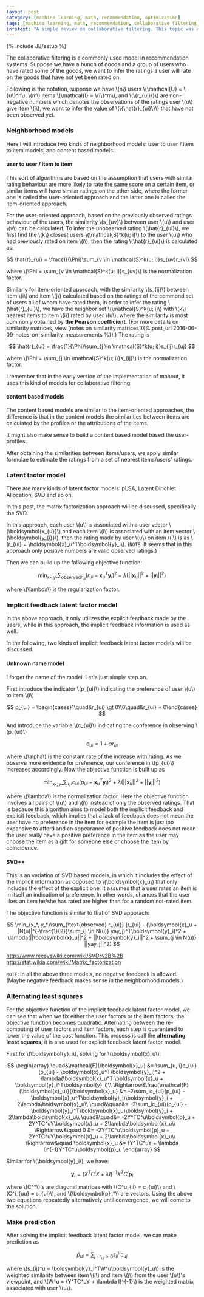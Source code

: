 ```yaml
---
layout: post
category: [machine learning, math, recommendation, optimization]
tags: [machine learning, math, recommendation, collaborative filtering, alternating least squares]
infotext: "A simple review on collaborative filtering. This topic was a nightmare in all previous interviews, as those collaborative filter methods messed up in my mind, and I didn't have time to sort them out."
---
```

{% include JB/setup %}

<script type="text/javascript" src="http://cdn.mathjax.org/mathjax/latest/MathJax.js?config=TeX-AMS-MML_HTMLorMML"></script>

The collaborative filtering is a commonly used model in recommendation systems. Suppose we have a bunch 
of goods and a group of users who have rated some of the goods, we want to infer the ratings a user will 
rate on the goods that have not yet been rated on.

Following is the notation, suppose we have \\(n\\) users \\(\mathcal{U} = \\{u\\}^n\\), 
\\(m\\) items \\(\mathcal{I} = \\{i\\}^m\\), and \\(\\{r_{ui}\\}\\) are non-negative numbers 
which denotes the observations of the ratings user \\(u\\) give item \\(i\\), we want to infer the 
value of \\(\\{\hat{r}_{ui}\\}\\) that have not been observed yet.

### Neighborhood models

Here I will introduce two kinds of neighborhood models: user to user / item to item models, and 
content based models.

#### user to user / item to item

This sort of algorithms are based on the assumption that users with similar rating behaviour are more 
likely to rate the same score on a certain item, or similar items will have similar ratings on the 
other side, where the former one is called the user-oriented approach and the latter one is called 
the item-oriented approach.

For the user-oriented approach, based on the previously observed ratings behaviour of the users, the 
similarity \\(s\_{uv}\\) between user \\(u\\) and user \\(v\\) can be calculated. To infer the 
unobserved rating \\(\hat{r}\_{ui}\\), we first find the \\(k\\) closest users 
\\(\mathcal{S}^k(u; i)\\) to the user \\(u\\) who had previously rated on item \\(i\\), then the 
rating \\(\hat{r}\_{ui}\\) is calculated as:

$$
\hat{r}_{ui} = \frac{1}{\Phi}\sum_{v \in \mathcal{S}^k(u; i)}s_{uv}r_{vi}
$$

where \\(\Phi = \sum\_{v \in \mathcal{S}^k(u; i)}s\_{uv}\\) is the normalization factor.

Similarly for item-oriented approach, with the similarity \\(s\_{ij}\\) between item \\(i\\) and 
item \\(j\\) calculated based on the ratings of the commond set of users all of whom have rated them, 
in order to infer the rating \\(\hat{r}\_{ui}\\), we have the neighbor set 
\\(\mathcal{S}^k(u; i)\\) with \\(k\\) nearest items to item \\(i\\) rated by user \\(u\\), where the 
similarity is most commonly obtained by __the Pearson coefficient__. (For more details on similarity 
matrices, view [notes on similarity matrices]({% post_url 2016-06-09-notes-on-similarity-measurements %}).) The rating is

$$
\hat{r}_{ui} = \frac{1}{\Phi}\sum_{j \in \mathcal{S}^k(u; i)}s_{ij}r_{uj}
$$

where \\(\Phi = \sum\_{j \in \mathcal{S}^k(u; i)}s\_{ij}\\) is the normalization factor.

I remember that in the early version of the implementation of mahout, it uses this kind of models for 
collaborative filtering.

#### content based models

The content based models are similar to the item-oriented approaches, the difference is that in the 
content models the similarities between items are calculated by the profiles or the attributions of 
the items.

It might also make sense to build a content based model based the user-profiles.

After obtaining the similarities between items/users, we apply similar formulae to estimate 
the ratings from a set of nearest items/users' ratings.

### Latent factor model

There are many kinds of latent factor models: pLSA, Latent Dirichlet Allocation, SVD and so on.

In this post, the matrix factorization approach will be discussed, specifically the SVD.

In this approach, each user \\(u\\) is associated with a user vector \\(\boldsymbol{x\_{u}}\\) and 
each item \\(i\\) is associated with an item vector \\(\boldsymbol{y\_{i}}\\), then the rating made by 
user \\(u\\) on item \\(i\\) is as \\(r\_{ui} = \boldsymbol{x}\_u^T\boldsymbol{y}\_i\\). (`NOTE`: 
It seems that in this approach only positive numbers are valid observed ratings.)

Then we can build up the following objective function:

$$
\min_{x_*, y_*}\sum_{\text{observed} r_{ui}} (r_{ui} - \boldsymbol{x}_u^T\boldsymbol{y}_i)^2 + \lambda(||\boldsymbol{x}_u||^2 + ||\boldsymbol{y}_i||^2)
$$

where \\(\lambda\\) is the regularization factor.

### Implicit feedback latent factor model

In the above approach, it only utilizes the explicit feedback made by the users, while in this 
approach, the implicit feedback information is used as well.

In the following, two kinds of implicit feedback latent factor models will be discussed.

#### Unknown name model

I forget the name of the model. Let's just simply step on.

First introduce the indicator \\(p\_{ui}\\) indicating the preference of user \\(u\\) to item \\(i\\)

$$
p_{ui} = \begin{cases}1\quad&r_{ui} \gt 0\\0\quad&r_{ui} = 0\end{cases}
$$

And introduce the variable \\(c\_{ui}\\) indicating the conference in observing \\(p\_{ui}\\)

$$
c_{ui} = 1 + \alpha r_{ui}
$$

where \\(\alpha\\) is the constant rate of the increase with rating. As we observe more evidence for 
preference, our conference in \\(p\_{ui}\\) increases accordingly. Now the objective function is built 
up as

$$
\min_{x_*, y_*}\sum_{u, i}c_{ui}(p_{ui} - \boldsymbol{x}_u^T\boldsymbol{y}_i)^2 + \lambda(||\boldsymbol{x}_u||^2 + ||\boldsymbol{y}_i||^2)
$$

where \\(\lambda\\) is the normalization factor. Here the objective function involves all pairs of 
\\(u\\) and \\(i\\) instead of only the observed ratings. That is because this algorithm aims to model 
both the implicit feedback and explicit feedback, which implies that a lack of feedback does not mean 
the user have no preference in the item for example the item is just too expansive to afford and an 
appearance of positive feedback does not mean the user really have a positive preference in the item as 
the user may choose the item as a gift for someone else or choose the item by coincidence.

#### SVD++

This is an variation of SVD based models, in which it includes the effect of the implicit information 
as opposed to \\(\boldsymbol{x}\_u\\) that only includes the effect of the explicit one. It assumes 
that a user rates an item is in itself an indication of preference. In other words, chances that the 
user likes an item he/she has rated are higher than for a random not-rated item.

The objective function is similar to that of SVD apporach:

$$
\min_{x_*, y_*}\sum_{\text{observed} r_{ui}} (r_{ui} - (\boldsymbol{x}_u + |N(u)|^{-\frac{1}{2}}\sum_{j \in N(u)} yay_j)^T\boldsymbol{y}_i)^2 + \lambda(||\boldsymbol{x}_u||^2 + ||\boldsymbol{y}_i||^2 + \sum_{j \in N(u)} ||yay_j||^2)
$$

http://www.recsyswiki.com/wiki/SVD%2B%2B
http://stat.wikia.com/wiki/Matrix_factorization

`NOTE`: In all the above three models, no negative feedback is allowed. (Maybe negative feedback makes 
sense in the neighborhood models.)

### Alternating least squares

For the objective function of the implicit feedback latent factor model, we can see that when we fix 
either the user factors or the item factors, the objective function becomes quadratic. Alternating 
between the re-computing of user factors and item factors, each step is guaranteed to lower the value 
of the cost function. This process is call the __alternating least squares__, it is also used for 
explicit feedback latent factor model.

First fix \\(\boldsymbol{y}\_i\\), solving for \\(\boldsymbol{x}\_u\\):

$$
\begin{array}
\quad&\mathcal{F}(\boldsymbol{x}_u) &= \sum_{u, i}c_{ui}(p_{ui} - \boldsymbol{x}_u^T\boldsymbol{y}_i)^2 + \lambda(\boldsymbol{x}_u^T \boldsymbol{x}_u + \boldsymbol{y}_i^T\boldsymbol{y}_i)\\
\Rightarrow&\frac{\mathcal{F}(\boldsymbol{x}_u)}{\boldsymbol{x}_u} &= -2\sum_ic_{ui}(p_{ui} - \boldsymbol{x}_u^T\boldsymbol{y}_i)\boldsymbol{y}_i + 2\lambda\boldsymbol{x}_u\\
\quad&\quad&= -2\sum_ic_{ui}(p_{ui} - \boldsymbol{y}_i^T\boldsymbol{x}_u)\boldsymbol{y}_i + 2\lambda\boldsymbol{x}_u\\
\quad&\quad&= -2Y^TC^u\boldsymbol{p}_u + 2Y^TC^uY\boldsymbol{x}_u + 2\lambda\boldsymbol{x}_u\\
\Rightarrow&\quad 0 &= -2Y^TC^u\boldsymbol{p}_u + 2Y^TC^uY\boldsymbol{x}_u + 2\lambda\boldsymbol{x}_u\\
\Rightarrow&\quad \boldsymbol{x}_u &= (Y^TC^uY + \lambda I)^{-1}Y^TC^u\boldsymbol{p}_u
\end{array}
$$

Similar for \\(\boldsymbol{y}_i\\), we have:

$$
\boldsymbol{y}_i = (X^TC^iX + \lambda I)^{-1}X^TC^i\boldsymbol{p}_i
$$

where \\(C^\*\\)'s are diagonal matrices with \\(C^u_{ii} = c_{ui}\\) and \\(C^i_{uu} = c_{ui}\\), 
and \\(\boldsymbol{p}\_\*\\) are vectors. Using the above two equations repeatedly alternatively 
until convergence, we will come to the solution.

### Make prediction

After solving the implicit feedback latent factor model, we can make prediction as

$$
\hat{p}_{ui} = \sum_{j: r_{uj} \gt 0} s_{ij}^u c_{uj}
$$

where \\(s\_{ij}^u = \boldsymbol{y}\_i^TW^u\boldsymbol{y}\_u\\) is the weighted similarity between 
item \\(i\\) and item \\(j\\) from the user \\(u\\)'s viewpoint, and 
\\(W^u = (Y^TC^uY + \lambda I)^{-1}\\) is the weighted matrix associated with user \\(u\\).

